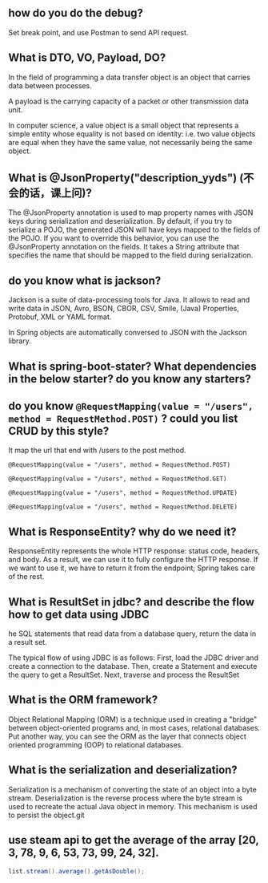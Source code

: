## how do you do the debug?
Set break point, and use Postman to send API request.

## What is DTO, VO, Payload, DO?
In the field of programming a data transfer object is an object that carries data between processes.

A payload is the carrying capacity of a packet or other transmission data unit.

In computer science, a value object is a small object that represents a simple entity whose equality is not based on identity: i.e. two value objects are equal when they have the same value, not necessarily being the same object.

## What is @JsonProperty("description_yyds") (不会的话，课上问)?

The @JsonProperty annotation is used to map property names with JSON keys during serialization and deserialization. By default, if you try to serialize a POJO, the generated JSON will have keys mapped to the fields of the POJO. If you want to override this behavior, you can use the @JsonProperty annotation on the fields. It takes a String attribute that specifies the name that should be mapped to the field during serialization.

## do you know what is jackson?

Jackson is a suite of data-processing tools for Java. It allows to read and write data in JSON, Avro, BSON, CBOR, CSV, Smile, (Java) Properties, Protobuf, XML or YAML format.

In Spring objects are automatically conversed to JSON with the Jackson library.

## What is spring-boot-stater? What dependencies in the below starter? do you know any starters?

## do you know  `@RequestMapping(value = "/users", method = RequestMethod.POST)` ? could you list CRUD by this style?

It map the url that end with /users to the post method.

`@RequestMapping(value = "/users", method = RequestMethod.POST)`

`@RequestMapping(value = "/users", method = RequestMethod.GET)`

`@RequestMapping(value = "/users", method = RequestMethod.UPDATE)`

`@RequestMapping(value = "/users", method = RequestMethod.DELETE)`

## What is ResponseEntity? why do we need it?

ResponseEntity represents the whole HTTP response: status code, headers, and body. As a result, we can use it to fully configure the HTTP response. If we want to use it, we have to return it from the endpoint; Spring takes care of the rest.

## What is ResultSet in jdbc? and describe the flow how to get data using JDBC

he SQL statements that read data from a database query, return the data in a result set.

The typical flow of using JDBC is as follows: First, load the JDBC driver and create a connection to the database. Then, create a Statement and execute the query to get a ResultSet. Next, traverse and process the ResultSet

## What is the ORM framework?

Object Relational Mapping (ORM) is a technique used in creating a "bridge" between object-oriented programs and, in most cases, relational databases. Put another way, you can see the ORM as the layer that connects object oriented programming (OOP) to relational databases.

## What is the serialization and deserialization?

Serialization is a mechanism of converting the state of an object into a byte stream. Deserialization is the reverse process where the byte stream is used to recreate the actual Java object in memory. This mechanism is used to persist the object.git

## use steam api to get the average of the array [20, 3, 78, 9, 6, 53, 73, 99, 24, 32].

```java
list.stream().average().getAsDouble();
```